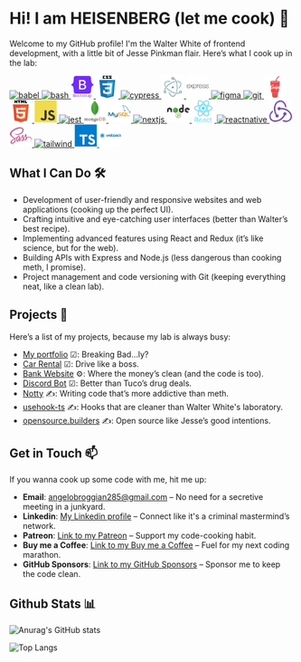 # Hi! I am HEISENBERG (let me cook) 👋

Welcome to my GitHub profile! I'm the Walter White of frontend development, with a little bit of Jesse Pinkman flair. Here’s what I cook up in the lab:

<p align="left"> <a href="https://babeljs.io/" target="_blank" rel="noreferrer"> <img src="https://www.vectorlogo.zone/logos/babeljs/babeljs-icon.svg" alt="babel" width="40" height="40"/> </a> <a href="https://www.gnu.org/software/bash/" target="_blank" rel="noreferrer"> <img src="https://www.vectorlogo.zone/logos/gnu_bash/gnu_bash-icon.svg" alt="bash" width="40" height="40"/> </a> <a href="https://getbootstrap.com" target="_blank" rel="noreferrer"> <img src="https://raw.githubusercontent.com/devicons/devicon/master/icons/bootstrap/bootstrap-plain-wordmark.svg" alt="bootstrap" width="40" height="40"/> </a> <a href="https://www.w3schools.com/css/" target="_blank" rel="noreferrer"> <img src="https://raw.githubusercontent.com/devicons/devicon/master/icons/css3/css3-original-wordmark.svg" alt="css3" width="40" height="40"/> </a> <a href="https://www.cypress.io" target="_blank" rel="noreferrer"> <img src="https://raw.githubusercontent.com/simple-icons/simple-icons/6e46ec1fc23b60c8fd0d2f2ff46db82e16dbd75f/icons/cypress.svg" alt="cypress" width="40" height="40"/> </a> <a href="https://www.electronjs.org" target="_blank" rel="noreferrer"> <img src="https://raw.githubusercontent.com/devicons/devicon/master/icons/electron/electron-original.svg" alt="electron" width="40" height="40"/> </a> <a href="https://expressjs.com" target="_blank" rel="noreferrer"> <img src="https://raw.githubusercontent.com/devicons/devicon/master/icons/express/express-original-wordmark.svg" alt="express" width="40" height="40"/> </a> <a href="https://www.figma.com/" target="_blank" rel="noreferrer"> <img src="https://www.vectorlogo.zone/logos/figma/figma-icon.svg" alt="figma" width="40" height="40"/> </a> <a href="https://git-scm.com/" target="_blank" rel="noreferrer"> <img src="https://www.vectorlogo.zone/logos/git-scm/git-scm-icon.svg" alt="git" width="40" height="40"/> </a> <a href="https://gulpjs.com" target="_blank" rel="noreferrer"> <img src="https://raw.githubusercontent.com/devicons/devicon/master/icons/gulp/gulp-plain.svg" alt="gulp" width="40" height="40"/> </a> <a href="https://www.w3.org/html/" target="_blank" rel="noreferrer"> <img src="https://raw.githubusercontent.com/devicons/devicon/master/icons/html5/html5-original-wordmark.svg" alt="html5" width="40" height="40"/> </a> <a href="https://developer.mozilla.org/en-US/docs/Web/JavaScript" target="_blank" rel="noreferrer"> <img src="https://raw.githubusercontent.com/devicons/devicon/master/icons/javascript/javascript-original.svg" alt="javascript" width="40" height="40"/> </a> <a href="https://jestjs.io" target="_blank" rel="noreferrer"> <img src="https://www.vectorlogo.zone/logos/jestjsio/jestjsio-icon.svg" alt="jest" width="40" height="40"/> </a> <a href="https://www.mongodb.com/" target="_blank" rel="noreferrer"> <img src="https://raw.githubusercontent.com/devicons/devicon/master/icons/mongodb/mongodb-original-wordmark.svg" alt="mongodb" width="40" height="40"/> </a> <a href="https://www.mysql.com/" target="_blank" rel="noreferrer"> <img src="https://raw.githubusercontent.com/devicons/devicon/master/icons/mysql/mysql-original-wordmark.svg" alt="mysql" width="40" height="40"/> </a> <a href="https://nextjs.org/" target="_blank" rel="noreferrer"> <img src="https://cdn.worldvectorlogo.com/logos/nextjs-2.svg" alt="nextjs" width="40" height="40"/> </a> <a href="https://nodejs.org" target="_blank" rel="noreferrer"> <img src="https://raw.githubusercontent.com/devicons/devicon/master/icons/nodejs/nodejs-original-wordmark.svg" alt="nodejs" width="40" height="40"/> </a> <a href="https://reactjs.org/" target="_blank" rel="noreferrer"> <img src="https://raw.githubusercontent.com/devicons/devicon/master/icons/react/react-original-wordmark.svg" alt="react" width="40" height="40"/> </a> <a href="https://reactnative.dev/" target="_blank" rel="noreferrer"> <img src="https://reactnative.dev/img/header_logo.svg" alt="reactnative" width="40" height="40"/> </a> <a href="https://redux.js.org" target="_blank" rel="noreferrer"> <img src="https://raw.githubusercontent.com/devicons/devicon/master/icons/redux/redux-original.svg" alt="redux" width="40" height="40"/> </a> <a href="https://sass-lang.com" target="_blank" rel="noreferrer"> <img src="https://raw.githubusercontent.com/devicons/devicon/master/icons/sass/sass-original.svg" alt="sass" width="40" height="40"/> </a> <a href="https://tailwindcss.com/" target="_blank" rel="noreferrer"> <img src="https://www.vectorlogo.zone/logos/tailwindcss/tailwindcss-icon.svg" alt="tailwind" width="40" height="40"/> </a> <a href="https://www.typescriptlang.org/" target="_blank" rel="noreferrer"> <img src="https://raw.githubusercontent.com/devicons/devicon/master/icons/typescript/typescript-original.svg" alt="typescript" width="40" height="40"/> </a> <a href="https://webpack.js.org" target="_blank" rel="noreferrer"> <img src="https://raw.githubusercontent.com/devicons/devicon/d00d0969292a6569d45b06d3f350f463a0107b0d/icons/webpack/webpack-original-wordmark.svg" alt="webpack" width="40" height="40"/> </a> </p>

## What I Can Do 🛠️

- Development of user-friendly and responsive websites and web applications (cooking up the perfect UI).
- Crafting intuitive and eye-catching user interfaces (better than Walter’s best recipe).
- Implementing advanced features using React and Redux (it’s like science, but for the web).
- Building APIs with Express and Node.js (less dangerous than cooking meth, I promise).
- Project management and code versioning with Git (keeping everything neat, like a clean lab).

## Projects 🚀

Here’s a list of my projects, because my lab is always busy:

- [My portfolio](https://github.com/angeldevildev/portfolio) ☑: Breaking Bad...ly?
- [Car Rental](https://github.com/angeldevildev/car-rental) ☑: Drive like a boss.
- [Bank Website](https://github.com/angeldevildev/bank-website) ⚙: Where the money’s clean (and the code is too).
- [Discord Bot](https://github.com/angeldevildev/bot-discord) ☑: Better than Tuco’s drug deals.
- [Notty](https://github.com/saarock/notty.js) ✍: Writing code that’s more addictive than meth.
- [usehook-ts](https://github.com/juliencrn/usehooks-ts) ✍: Hooks that are cleaner than Walter White's laboratory.
- [opensource.builders](https://github.com/junaid33/opensource.builders) ✍: Open source like Jesse’s good intentions.

## Get in Touch 📫

If you wanna cook up some code with me, hit me up:

- **Email**: [angelobroggian285@gmail.com](mailto:angelobroggian285@gmail.com) – No need for a secretive meeting in a junkyard.
- **Linkedin**: [My Linkedin profile](https://www.linkedin.com/in/angelo-broggian-78b734269/) – Connect like it's a criminal mastermind’s network.
- **Patreon**: [Link to my Patreon](https://www.patreon.com/Angeldevildev) – Support my code-cooking habit.
- **Buy me a Coffee**: [Link to my Buy me a Coffee](https://www.buymeacoffee.com/angeldevildev) – Fuel for my next coding marathon.
- **GitHub Sponsors**: [Link to my GitHub Sponsors](https://github.com/sponsors/angeldevildev) – Sponsor me to keep the code clean.

## Github Stats 📊 

![Anurag's GitHub stats](https://github-readme-stats.vercel.app/api?username=angeldevildev)

![Top Langs](https://github-readme-stats.vercel.app/api/top-langs/?username=angeldevildev&layout=compact)

